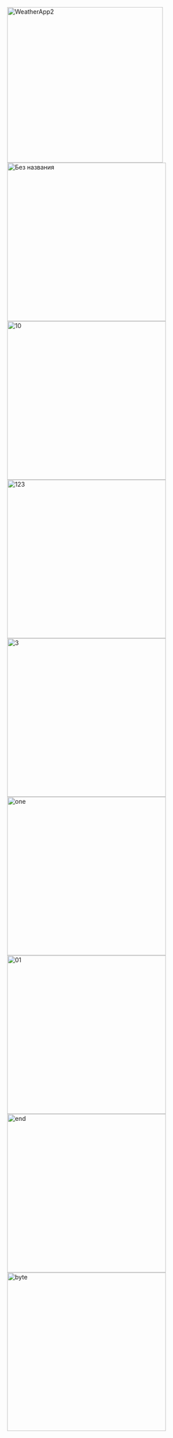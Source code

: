 <img width="361" alt="WeatherApp2" src="https://user-images.githubusercontent.com/49156359/120851161-48167980-c59a-11eb-8ae6-f3a20a3ad49d.png">
<img width="368" alt="Без названия" src="https://user-images.githubusercontent.com/49156359/121242895-e5392100-c8be-11eb-9ba5-785324290af6.png">
<img width="368" alt="10" src="https://user-images.githubusercontent.com/49156359/121949375-342cfd80-cd7a-11eb-9427-dd6762b3f006.png">
<img width="368" alt="123" src="https://user-images.githubusercontent.com/49156359/121243398-7d370a80-c8bf-11eb-9f94-a6fb13f080ec.png">
<img width="368" alt="3" src="https://user-images.githubusercontent.com/49156359/121246878-6d212a00-c8c3-11eb-9b14-369223e49f4c.png">
<img width="368" alt="one" src="https://user-images.githubusercontent.com/49156359/121244101-4f05fa80-c8c0-11eb-8656-73223faae6aa.png">
<img width="368" alt="01" src="https://user-images.githubusercontent.com/49156359/121249615-97c0b200-c8c6-11eb-9e05-70cadabea4b2.png">
<img width="368" alt="end" src="https://user-images.githubusercontent.com/49156359/121250199-42d16b80-c8c7-11eb-9b0c-afc9f0a1c656.png">
<img width="368" alt="byte" src="https://user-images.githubusercontent.com/49156359/121250571-b1162e00-c8c7-11eb-97e0-53e509222266.png">
